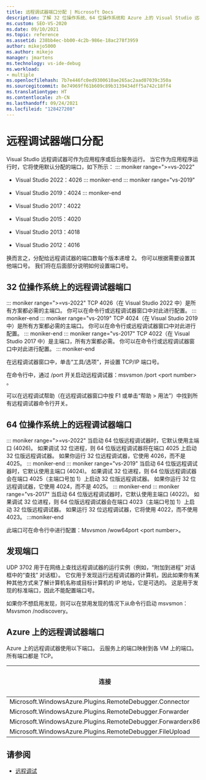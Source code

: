```yaml
---
title: 远程调试器端口分配 | Microsoft Docs
description: 了解 32 位操作系统、64 位操作系统和 Azure 上的 Visual Studio 远程调试程序端口分配情况。 了解发现端口。
ms.custom: SEO-VS-2020
ms.date: 09/10/2021
ms.topic: reference
ms.assetid: 238bb4ec-bb00-4c2b-986e-18ac278f3959
author: mikejo5000
ms.author: mikejo
manager: jmartens
ms.technology: vs-ide-debug
ms.workload:
- multiple
ms.openlocfilehash: 7b7e446fc0ed9300610ae265ac2aad07039c350a
ms.sourcegitcommit: 8e74969ff61b609c89b3139434dff5a742c18ff4
ms.translationtype: HT
ms.contentlocale: zh-CN
ms.lasthandoff: 09/24/2021
ms.locfileid: "128427208"
---
```

# <a name="remote-debugger-port-assignments"></a>远程调试器端口分配
Visual Studio 远程调试器可作为应用程序或后台服务运行。 当它作为应用程序运行时，它将使用默认分配的端口，如下所示：
::: moniker range=">=vs-2022"
- Visual Studio 2022：4026
::: moniker-end
::: moniker range="vs-2019"
- Visual Studio 2019：4024
::: moniker-end
- Visual Studio 2017：4022

- Visual Studio 2015：4020

- Visual Studio 2013：4018

- Visual Studio 2012：4016

换而言之，分配给远程调试器的端口数每个版本递增 2。 你可以根据需要设置其他端口号。 我们将在后面部分说明如何设置端口号。

## <a name="the-remote-debugger-port-on-32-bit-operating-systems"></a>32 位操作系统上的远程调试器端口

::: moniker range=">=vs-2022"
 TCP 4026（在 Visual Studio 2022 中）是所有方案都必需的主端口。 你可以在命令行或远程调试器窗口中对此进行配置。
::: moniker-end
::: moniker range="vs-2019"
 TCP 4024（在 Visual Studio 2019 中）是所有方案都必需的主端口。 你可以在命令行或远程调试器窗口中对此进行配置。
::: moniker-end
::: moniker range="vs-2017"
 TCP 4022（在 Visual Studio 2017 中）是主端口，所有方案都必需。 你可以在命令行或远程调试器窗口中对此进行配置。
::: moniker-end

 在远程调试器窗口中，单击“工具/选项”，并设置 TCP/IP 端口号。

 在命令行中，通过 /port 开关启动远程调试器：msvsmon /port \<port number> 。

 可以在远程调试帮助（在远程调试器窗口中按 F1 或单击“帮助 > 用法”）中找到所有远程调试器命令行开关。

## <a name="the-remote-debugger-port-on-64-bit-operating-systems"></a>64 位操作系统上的远程调试器端口
::: moniker range=">=vs-2022"
 当启动 64 位版远程调试器时，它默认使用主端口 (4026)。  如果调试 32 位进程，则 64 位版远程调试器将在端口 4025 上启动 32 位版远程调试器。 如果你运行 32 位远程调试器，它使用 4026，而不是 4025。
::: moniker-end
::: moniker range="vs-2019"
 当启动 64 位版远程调试器时，它默认使用主端口 (4024)。  如果调试 32 位进程，则 64 位版远程调试器会在端口 4025（主端口号加 1）上启动 32 位版远程调试器。 如果你运行 32 位远程调试器，它使用 4024，而不是 4025。
::: moniker-end
::: moniker range="vs-2017"
 当启动 64 位版远程调试器时，它默认使用主端口 (4022)。  如果调试 32 位进程，则 64 位版远程调试器会在端口 4023（主端口号加 1）上启动 32 位版远程调试器。 如果运行 32 位远程调试器，它将使用 4022，而不使用 4023。
:::moniker-end

 此端口可在命令行中进行配置：Msvsmon /wow64port \<port number>。

## <a name="the-discovery-port"></a>发现端口
 UDP 3702 用于在网络上查找远程调试器的运行实例（例如，“附加到进程”  对话框中的“查找”  对话框）。 它仅用于发现运行远程调试器的计算机，因此如果你有某种其他方式来了解计算机名称或目标计算机的 IP 地址，它是可选的。 这是用于发现的标准端口，因此不能配置端口号。

 如果你不想启用发现，则可以在禁用发现的情况下从命令行启动 msvsmon：Msvsmon /nodiscovery。

## <a name="remote-debugger-ports-on-azure"></a>Azure 上的远程调试器端口
 Azure 上的远程调试器使用以下端口。 云服务上的端口映射到各 VM 上的端口。 所有端口都是 TCP。

|连接|云服务上的端口|VM 上的端口|
|-|-|-|
|Microsoft.WindowsAzure.Plugins.RemoteDebugger.Connector|30400|30398|
|Microsoft.WindowsAzure.Plugins.RemoteDebugger.Forwarder|31400|31398|
|Microsoft.WindowsAzure.Plugins.RemoteDebugger.Forwarderx86|31401|31399|
|Microsoft.WindowsAzure.Plugins.RemoteDebugger.FileUpload|32400|32398|

## <a name="see-also"></a>请参阅
- [远程调试](../debugger/remote-debugging.md)
